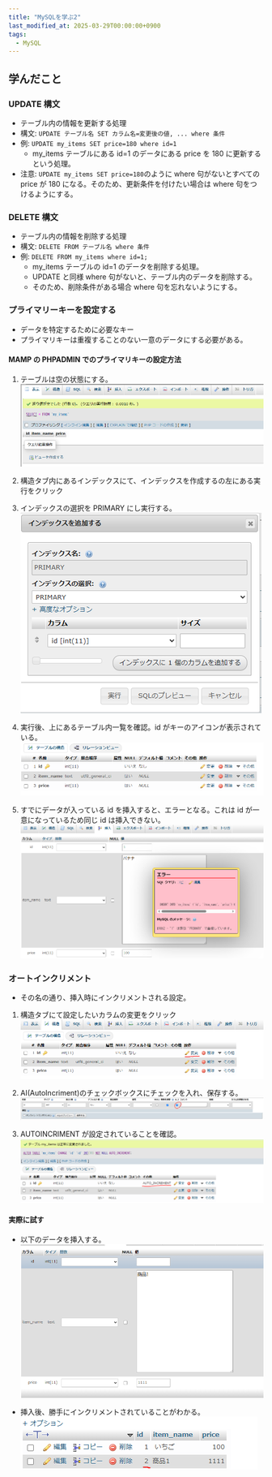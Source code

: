 ```yaml
---
title: "MySQLを学ぶ2"
last_modified_at: 2025-03-29T00:00:00+0900
tags:
  - MySQL
---
```


## 学んだこと

### UPDATE 構文

- テーブル内の情報を更新する処理
- 構文: `UPDATE テーブル名 SET カラム名=変更後の値, ... where 条件`
- 例: `UPDATE my_items SET price=180 where id=1`
  - my_items テーブルにある id=1 のデータにある price を 180 に更新するという処理。
- 注意: `UPDATE my_items SET price=180`のように where 句がないとすべての price が 180 になる。そのため、更新条件を付けたい場合は where 句をつけるようにする。

### DELETE 構文

- テーブル内の情報を削除する処理
- 構文: `DELETE FROM テーブル名 where 条件`
- 例: `DELETE FROM my_items where id=1;`
  - my_items テーブルの id=1 のデータを削除する処理。
  - UPDATE と同様 where 句がないと、テーブル内のデータを削除する。
  - そのため、削除条件がある場合 where 句を忘れないようにする。

### プライマリーキーを設定する

- データを特定するために必要なキー
- プライマリキーは重複することのない一意のデータにする必要がある。

#### MAMP の PHPADMIN でのプライマリキーの設定方法

1. テーブルは空の状態にする。
   ![alt text](/assets/images/20250329/image.png)

2. 構造タブ内にあるインデックスにて、インデックスを作成するの左にある実行をクリック

3. インデックスの選択を PRIMARY にし実行する。
   ![alt text](/assets/images/20250329/image-1.png)

4. 実行後、上にあるテーブル内一覧を確認。id がキーのアイコンが表示されている。
   ![alt text](/assets/images/20250329/image-2.png)

5. すでにデータが入っている id を挿入すると、エラーとなる。これは id が一意になっているため同じ id は挿入できない。
   ![alt text](/assets/images/20250329/image-3.png)

### オートインクリメント

- その名の通り、挿入時にインクリメントされる設定。

1. 構造タブにて設定したいカラムの変更をクリック
   ![alt text](/assets/images/20250329/image-4.png)

2. AI(AutoIncriment)のチェックボックスにチェックを入れ、保存する。
   ![alt text](/assets/images/20250329/image-5.png)

3. AUTOINCRIMENT が設定されていることを確認。
   ![alt text](/assets/images/20250329/image-6.png)

#### 実際に試す

- 以下のデータを挿入する。
  ![alt text](/assets/images/20250329/image-7.png)

- 挿入後、勝手にインクリメントされていることがわかる。
  ![alt text](/assets/images/20250329/image-8.png)
